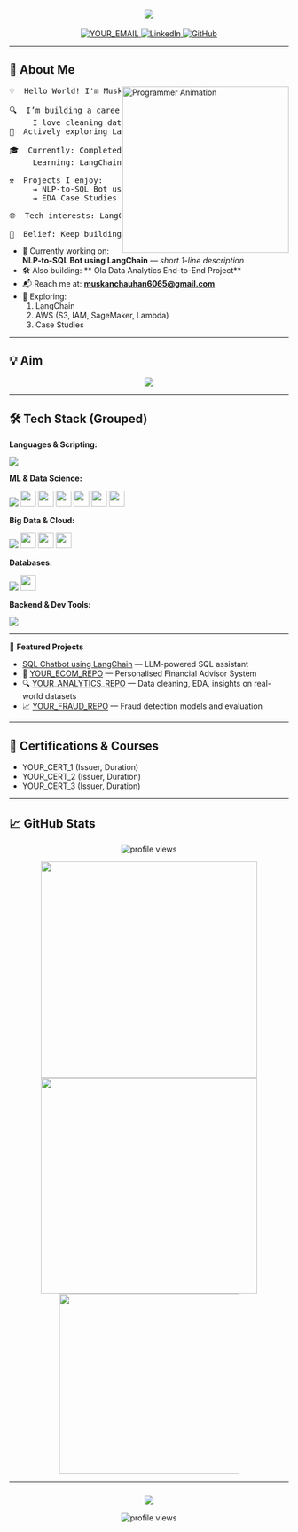 <h1 align="center">
  <img src="https://readme-typing-svg.herokuapp.com/?font=Fira+Code&size=32&pause=1000&center=true&vCenter=true&width=700&lines=Hi+there!+I'm+YOUR_NAME+%F0%9F%91%8B;AI+%2F+ML+Developer;LLM+%26+LangChain+Enthusiast;Data+Engineer+in+Progress"/>
</h1>

<p align="center">
  <a href="mailto:muskachauhan6065@gmail.com">
    <img src="https://img.shields.io/badge/Gmail-DB4437?style=for-the-badge&logo=gmail&logoColor=white" alt="YOUR_EMAIL" />
  </a>
  <a href="https://www.linkedin.com/in/muskanchauhan6065" target="_blank">
    <img src="https://img.shields.io/badge/LinkedIn-0A66C2?style=for-the-badge&logo=linkedin&logoColor=white" alt="LinkedIn" />
  </a>
  <a href="https://github.com/muskanchauhan1" target="_blank">
    <img src="https://img.shields.io/badge/GitHub-24292E?style=for-the-badge&logo=github&logoColor=white" alt="GitHub" />
  </a>
</p>

---

<h2>🚀 About Me</h2>

<img align="right" alt="Programmer Animation" width="300" src="https://media.giphy.com/media/qgQUggAC3Pfv687qPC/giphy.gif">

<pre>
💡  Hello World! I'm Muskan Chauhan

🔍  I’m building a career in the Data/AI domain.
     I love cleaning data and training ML models to solve real problems.
🔗  Actively exploring LangChain-based AI assistants and end-to-end data pipelines on cloud.

🎓  Currently: Completed PG in Big Data Analystics. (e.g., BTech CSE | Graduate | Working Professional)
     Learning: LangChain • LLMs • Big Data tools 

⚒️  Projects I enjoy:
     → NLP-to-SQL Bot using LangChain   → Personal Financial Advisor System
     → EDA Case Studies   → Ola Data Analytics End-to-End Project

🌐  Tech interests: LangChain · LLMs · SQL · Spark · Pandas · Streamlit · Flask

🧠  Belief: Keep building, keep breaking, and always keep learning.
</pre>

- 🔭 Currently working on: **NLP-to-SQL Bot using LangChain** — *short 1-line description*
- 🛠️ Also building: ** Ola Data Analytics End-to-End Project**
- 📬 Reach me at: **muskanchauhan6065@gmail.com**
- 🌱 Exploring:
  1. LangChain
  2. AWS (S3, IAM, SageMaker, Lambda)
  3. Case Studies

---

<h2>💡 Aim</h2>

<p align="center">
  <img src="https://readme-typing-svg.herokuapp.com/?font=Fira+Code&size=24&pause=2000&center=true&vCenter=true&width=800&lines=Learning+never+stops.;LLMs+for+real+impact.;Code.+Train.+Ship.+Repeat.;Big+Data.+Smart+Decisions."/>
</p>

---

<h2>🛠️ Tech Stack (Grouped)</h2>

**Languages & Scripting:**
<div>
  <img src="https://skillicons.dev/icons?i=python,java,html,css,javascript"/>
</div>

**ML & Data Science:**
<div>
  <img src="https://skillicons.dev/icons?i=jupyter"/>
  <img src="https://img.shields.io/badge/Pandas-150458?style=for-the-badge&logo=pandas&logoColor=white" height="28"/>
  <img src="https://img.shields.io/badge/Numpy-013243?style=for-the-badge&logo=numpy&logoColor=white" height="28"/>
  <img src="https://img.shields.io/badge/Scikit--Learn-F7931E?style=for-the-badge&logo=scikitlearn&logoColor=white" height="28"/>
  <img src="https://img.shields.io/badge/Matplotlib-11557c?style=for-the-badge&logo=matplotlib&logoColor=white" height="28"/>
  <img src="https://img.shields.io/badge/TensorFlow-FF6F00?style=for-the-badge&logo=tensorflow&logoColor=white" height="28"/>
  <img src="https://img.shields.io/badge/PyTorch-EE4C2C?style=for-the-badge&logo=pytorch&logoColor=white" height="28"/>
</div>

**Big Data & Cloud:**
<div>
  <img src="https://skillicons.dev/icons?i=aws,docker"/>
  <img src="https://img.shields.io/badge/Apache%20Spark-FDEE21?style=for-the-badge&logo=apachespark&logoColor=black" height="28"/>
  <img src="https://img.shields.io/badge/HDFS-FFA500?style=for-the-badge&logo=apache&logoColor=white" height="28"/>
  <img src="https://img.shields.io/badge/Hive-FFDC00?style=for-the-badge&logo=apachehive&logoColor=black" height="28"/>
</div>

**Databases:**
<div>
  <img src="https://skillicons.dev/icons?i=mysql,mongodb,sqlite"/>
  <img src="https://img.shields.io/badge/Cassandra-1287B1?style=for-the-badge&logo=apachecassandra&logoColor=white" height="28"/>
</div>

**Backend & Dev Tools:**
<div>
  <img src="https://skillicons.dev/icons?i=flask,fastapi,git,github,vscode,postman,linux"/>
</div>

---

📂 **Featured Projects**

<!-- Replace with your own repos and one-liners -->
- [SQL Chatbot using LangChain](https://github.com/muskanchauhan1/NLP-to-SQL-Bot-using-LangChain) — LLM-powered SQL assistant
- 🛒 [YOUR_ECOM_REPO](https://github.com/muskanchauhan1/Personal-Financial-Advisor-System) — Personalised Financial Advisor System  
- 🔍 [YOUR_ANALYTICS_REPO](https://github.com/muskanchauhan1/Ola-Data-Analytics-End-to-End-Project) — Data cleaning, EDA, insights on real-world datasets  
- 📈 [YOUR_FRAUD_REPO](YOUR_FRAUD_LINK) — Fraud detection models and evaluation  

---

<h2>📜 Certifications & Courses</h2>

- YOUR_CERT_1 (Issuer, Duration)
- YOUR_CERT_2 (Issuer, Duration)
- YOUR_CERT_3 (Issuer, Duration)

---

<h2>📈 GitHub Stats</h2>

<p align="center">
  <img src="https://komarev.com/ghpvc/?username=YOUR_GITHUB_USERNAME&label=Profile+Views&color=0e75b6&style=flat" alt="profile views"/>
</p>

<div align="center">
  <img width=390 src="https://streak-stats.demolab.com?user=YOUR_GITHUB_USERNAME&theme=tokyonight&hide_border=true" />
  <img width=390 src="https://github-readme-stats.vercel.app/api?username=YOUR_GITHUB_USERNAME&show_icons=true&theme=tokyonight&hide_border=true" />
</div>
<div align="center">
  <img width=325 src="https://github-readme-stats.vercel.app/api/top-langs/?username=YOUR_GITHUB_USERNAME&layout=compact&theme=tokyonight&hide_border=true" />
</div>

---

<h3 align="center">
  <img src="https://readme-typing-svg.herokuapp.com/?font=Righteous&size=25&center=true&vCenter=true&width=500&height=70&duration=4000&lines=Thanks+for+stopping+by!+%e2%9c%8c%ef%b8%8f;+Let's+connect+on+LinkedIn!">
</h3>

<p align="center">
  <img src="https://komarev.com/ghpvc/?username=YOUR_GITHUB_USERNAME&label=Profile+Views&color=0e75b6&style=flat" alt="profile views"/>
</p>
